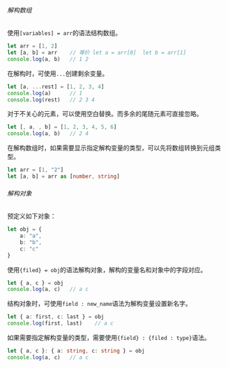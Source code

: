 ###### 解构数组

使用`[variables] = arr`的语法结构数组。

```typescript
let arr = [1, 2]
let [a, b] = arr	// 等价 let a = arr[0]  let b = arr[1]
console.log(a, b)   // 1 2
```

在解构时，可使用`...`创建剩余变量。

```typescript
let [a, ...rest] = [1, 2, 3, 4]
console.log(a)      // 1
console.log(rest)   // 2 3 4
```

对于不关心的元素，可以使用空白替换。而多余的尾随元素可直接忽略。

```typescript
let [, a, , b] = [1, 2, 3, 4, 5, 6]
console.log(a, b)   // 2 4
```

在解构数组时，如果需要显示指定解构变量的类型，可以先将数组转换到元组类型。

```typescript
let arr = [1, "2"]
let [a, b] = arr as [number, string]
```

###### 解构对象

预定义如下对象：

```ts
let obj = {
    a: "a",
    b: "b",
    c: "c"
}
```

使用`{filed} = obj`的语法解构对象，解构的变量名和对象中的字段对应。

```typescript
let { a, c } = obj
console.log(a, c)   // a c
```

结构对象时，可使用`field : new_name`语法为解构变量设置新名字。

```ts
let { a: first, c: last } = obj
console.log(first, last)    // a c
```

如果需要指定解构变量的类型，需要使用`{field} : {filed : type}`语法。

```ts
let { a, c }: { a: string, c: string } = obj
console.log(a, c)   // a c
```

